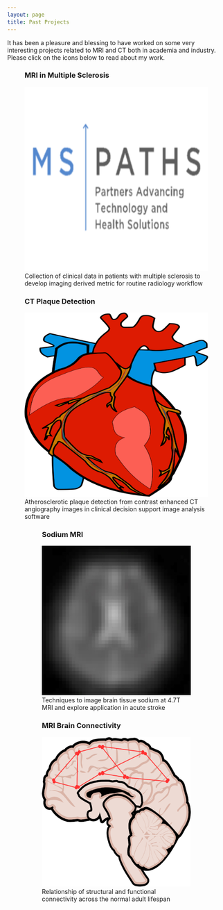 ```yaml
---
layout: page
title: Past Projects
---
```


It has been a pleasure and blessing to have worked on some very interesting projects related to MRI and CT both in academia and industry. Please click on the icons below to read about my work.

<p align="middle">
    <figure>
        <h3>MRI in Multiple Sclerosis</h3>
        <a href="./mspaths.md">
            <img src="/assets/img/MSPATHS/MSPATHS_logo_white.png" alt="mspaths">
        </a>
        <figcaption>Collection of clinical data in patients with multiple sclerosis to develop imaging derived metric for routine radiology workflow</figcaption>
    </figure>
    <figure>
        <h3>CT Plaque Detection</h3>
        <a href="./elucid.md">
            <img src="/assets/img/Elucid/anatomical-2023188_1280.png" alt="elucid">
        </a>
        <figcaption>Atherosclerotic plaque detection from contrast enhanced CT angiography images in clinical decision support image analysis software</figcaption>
</p>

<p align="middle">
    <figure>
        <h3>Sodium MRI</h3>
        <a href="./sodium.md">
            <img src="/assets/img/SodiumMRI/SodiumSlice.jpg" alt="sodium">
        </a>
        <figcaption>Techniques to image brain tissue sodium at 4.7T MRI and explore application in acute stroke</figcaption>
    </figure>
    <figure>
        <h3>MRI Brain Connectivity</h3>
        <a href="./brainconn.md">
            <img src="/assets/img/DTI_rsfMRI/Brain_network_cartoon.png" alt="brainconn">
        </a>
        <figcaption>Relationship of structural and functional connectivity across the normal adult lifespan</figcaption>
    </figure>
</p>
